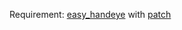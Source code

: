 Requirement: [easy_handeye](https://github.com/IFL-CAMP/easy_handeye) with [patch](https://github.com/cmu-mfi/lc-utils/blob/main/0001-Changes-for-plc-setup.patch)
